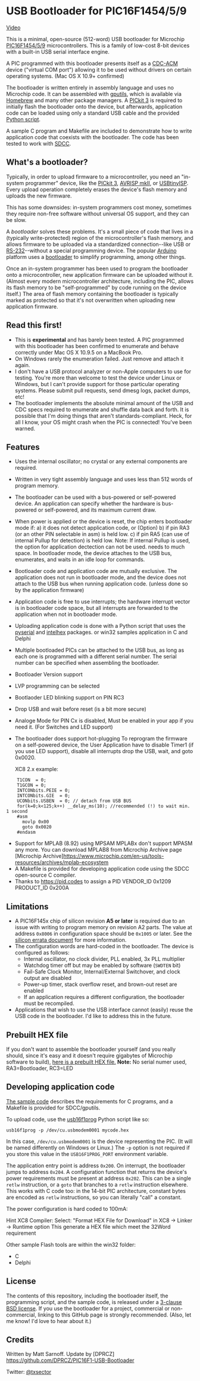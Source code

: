 USB Bootloader for PIC16F1454/5/9
=================================

[Video](https://www.youtube.com/watch?v=QfhlUpleDKA)

This is a minimal, open-source (512-word) USB bootloader for Microchip [PIC16F1454/5/9](http://www.microchip.com/PIC16F1454) microcontrollers. This is a family of low-cost 8-bit devices with a built-in USB serial interface engine.

A PIC programmed with this bootloader presents itself as a [CDC-ACM](http://en.wikipedia.org/wiki/USB_communications_device_class) device ("virtual COM port") allowing it to be used without drivers on certain operating systems. (Mac OS X 10.9+ confirmed)

The bootloader is written entirely in assembly language and uses no Microchip code. It can be assembled with [gputils](http://gputils.sourceforge.net/), which is available via [Homebrew](http://brew.sh) and many other package managers. A [PICkit 3](http://www.microchip.com/PICkit3) is required to initially flash the bootloader onto the device, but afterwards, application code can be loaded using only a standard USB cable and the provided [Python script](usb16f1prog).

A sample C program and Makefile are included to demonstrate how to write application code that coexists with the bootloader. The code has been tested to work with [SDCC](http://sdcc.sourceforge.net).

## What's a bootloader?

Typically, in order to upload firmware to a microcontroller, you need an "in-system programmer" device, like the [PICkit 3](http://www.microchip.com/PICkit3), [AVRISP mkII](http://www.atmel.com/tools/avrispmkii.aspx), or [USBtinyISP](http://www.ladyada.net/make/usbtinyisp/). Every upload operation completely erases the device's flash memory and uploads the new firmware.

This has some downsides: in-system programmers cost money, sometimes they require non-free software without universal OS support, and they can be slow.

A *bootloader* solves these problems. It's a small piece of code that lives in a (typically write-protected) region of the microcontroller's flash memory, and allows firmware to be uploaded via a standardized connection--like USB or [RS-232](http://en.wikipedia.org/wiki/RS-232)--without a special programming device. The popular [Arduino](http://arduino.cc) platform uses a [bootloader](http://arduino.cc/en/Hacking/Bootloader?from=Tutorial.Bootloader) to simplify programming, among other things.

Once an in-system programmer has been used to program the bootloader onto a microcontroller, new application firmware can be uploaded without it. (Almost every modern microcontroller architecture, including the PIC, allows its flash memory to be "self-programmed" by code running on the device itself.) The area of flash memory containing the bootloader is typically marked as protected so that it's not overwritten when uploading new application firmware.

## Read this first!

- This is **experimental** and has barely been tested. A PIC programmed with this bootloader has been confirmed to enumerate and behave correctly under Mac OS X 10.9.5 on a MacBook Pro.
- On Windows rarely the enumeration failed. Just remove and attach it again.
- I don't have a USB protocol analyzer or non-Apple computers to use for testing. You're more than welcome to test the device under Linux or Windows, but I can't provide support for those particular operating systems. Please submit pull requests, send dmesg logs, packet dumps, etc!
- The bootloader implements the absolute minimal amount of the USB and CDC specs required to enumerate and shuffle data back and forth. It is possible that I'm doing things that aren't standards-compliant. Heck, for all I know, your OS might crash when the PIC is connected! You've been warned.

## Features

- Uses the internal oscillator; no crystal or any external components are required.
- Written in very tight assembly language and uses less than 512 words of program memory.
- The bootloader can be used with a bus-powered or self-powered device. An application can specify whether the hardware is bus-powered or self-powered, and its maximum current draw.
- When power is applied or the device is reset, the chip enters bootloader mode if: 
  a) it does not detect application code, or (Option)
  b) if pin RA3 (or an other PIN selectable in asm) is held low. 
  c) if pin RA5 (can use of internal Pullup for detection) is held low. 
     Note: If internal Pullup is used, the option for application dectection can not be used. needs to much space.
  In bootloader mode, the device attaches to the USB bus, enumerates, and waits in an idle loop for commands.
- Bootloader code and application code are mutually exclusive. The application does not run in bootloader mode, and the device does not attach to the USB bus when running application code. (unless done so by the application firmware)
- Application code is free to use interrupts; the hardware interrupt vector is in bootloader code space, but all interrupts are forwarded to the application when not in bootloader mode.
- Uploading application code is done with a Python script that uses the [pyserial](http://pyserial.sourceforge.net) and [intelhex](https://pypi.python.org/pypi/IntelHex) packages.
  or win32 samples application in C and Delphi
- Multiple bootloaded PICs can be attached to the USB bus, as long as each one is programmed with a different serial number. The serial number can be specified when assembling the bootloader.
- Bootloader Version support
- LVP programming can be selected
- Bootlaoder LED blinking support on PIN RC3
- Drop USB and wait before reset (is a bit more secure)
- Analoge Mode for PIN Cx is disabled, Must be enabled in your app if you need it. (For Switches and LED support)
- The bootloader does support hot-plugging
    To reprogram the firmware on a self-powered device, the
    User Application have to disable Timer1 (if you use LED support), disable all interrupts drop the USB, wait, and goto 0x0020.
	
    XC8 2.x example:
```      
	T1CON  = 0;
	T1GCON = 0;
	INTCONbits.PEIE = 0;
	INTCONbits.GIE  = 0;
	UCONbits.USBEN  = 0; // detach from USB BUS
	for(k=0;k<125;k++) __delay_ms(10); //recommended (!) to wait min. 1 second 
	#asm
	  movlp 0x00
	  goto 0x0020
	#endasm
```

- Support for MPLAB (8.92) using MPSAM 
  MPLABx don't support MPASM any more. You can download MPLAB8 from Microchip Archive page
  [Microchip Archive]https://www.microchip.com/en-us/tools-resources/archives/mplab-ecosystem
- A Makefile is provided for developing application code using the SDCC open-source C compiler.
- Thanks to https://pid.codes to assign a PID
	VENDOR_ID	0x1209
	PRODUCT_ID	0x200A

## Limitations

- A PIC16F145x chip of silicon revision **A5 or later** is required due to an issue with writing to program memory on revision A2 parts. The value at address `0x8006` in configuration space should be `0x1005` or later. See the [silicon errata document](http://ww1.microchip.com/downloads/en/DeviceDoc/80000546F.pdf) for more information.
- The configuration words are hard-coded in the bootloader. The device is configured as follows:
    - Internal oscillator, no clock divider, PLL enabled, 3x PLL multiplier
    - Watchdog timer off but may be enabled by software (`SWDTEN` bit)
    - Fail-Safe Clock Monitor, Internal/External Switchover, and clock output are disabled
    - Power-up timer, stack overflow reset, and brown-out reset are enabled
    - If an application requires a different configuration, the bootloader must be recompiled.
- Applications that wish to use the USB interface cannot (easily) reuse the USB code in the bootloader. I'd like to address this in the future.

## Prebuilt HEX file

If you don't want to assemble the bootloader yourself (and you really should, since it's easy and it doesn't require gigabytes of Microchip software to build), 
[here is a prebuilt HEX file.](bootloader.hex) **Note:** No serial numer used, RA3=Bootloader, RC3=LED

## Developing application code

[The sample code](sample_app/blink.c) describes the requirements for C programs, and a Makefile is provided for SDCC/gputils.

To upload code, use the [usb16f1prog](usb16f1prog) Python script like so:

```
usb16f1prog -p /dev/cu.usbmodem0001 mycode.hex
```

In this case, `/dev/cu.usbmodem0001` is the device representing the PIC. (It will be named differently on Windows or Linux.) The `-p` option is not required if you store this value in the `USB16F1PROG_PORT` environment variable.

The application entry point is address `0x200`. On interrupt, the bootloader jumps to address `0x204`. A configuration function that returns the device's power requirements must be present at address `0x202`. This can be a single `retlw` instruction, or a `goto` that branches to a `retlw` instruction elsewhere. This works with C code too: in the 14-bit PIC architecture, constant bytes are encoded as `retlw` instructions, so you can literally "call" a constant.

The power configuration is hard coded to 100mA:

Hint XC8 Compiler:
Select: "Format HEX File for Download" in XC8 -> Linker -> Runtime option
This generate a HEX file which meet the 32Word requirement

Other sample Flash tools are within the win32 folder:
- C 
- Delphi

## License

The contents of this repository, including the bootloader itself, the programming script, and the sample code, is released under a [3-clause BSD license](LICENSE). If you use the bootloader for a project, commercial or non-commercial, linking to this GitHub page is strongly recommended. (Also, let me know! I'd love to hear about it.)

## Credits

Written by Matt Sarnoff.
Update by [DPRCZ] https://github.com/DPRCZ/PIC16F1-USB-Bootloader

Twitter: [@txsector](http://twitter.com/txsector)


